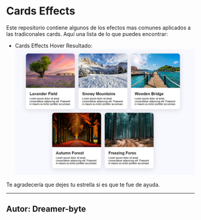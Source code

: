 # Cards Effects
Este repositorio contiene algunos de los efectos mas comunes aplicados a 
las tradiconales cards.
Aquí una lista de lo que puedes encontrar:

 - Cards Effects Hover
        Resultado:
        ![resultado esperado](assets/result.png)

Te agradecería que dejes tu estrella si es que te fue de ayuda.

----
Autor: Dreamer-byte
--

